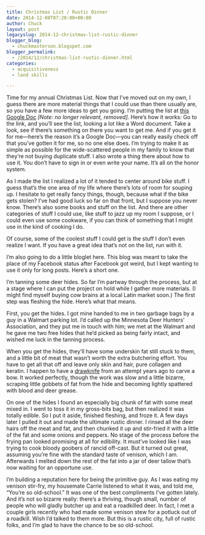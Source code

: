 ```yaml
---
title: Christmas List / Rustic Dinner
date: 2014-12-08T07:20:00+00:00
author: Chuck
layout: post
legacyslug: 2014-12-christmas-list-rustic-dinner
blogger_blog:
  - chuckmasterson.blogspot.com
blogger_permalink:
  - /2014/12/christmas-list-rustic-dinner.html
categories:
  - acquisitiveness
  - land skills

---
```


Time for my annual Christmas List. Now that I’ve moved out on my own, I guess
there are more material things that I could use than there usually are, so you
have a few more ideas to get you going. I’m putting the list at [this Google
Doc](#) *[Note: no longer relevant, removed]*. Here’s how it works: Go to the
link, and you’ll see the list, looking a lot like a Word document. Take a look,
see if there’s something on there you want to get me. And if you get it for
me—here’s the reason it’s a Google Doc—you can really easily check off that
you’ve gotten it for me, so no one else does. I’m trying to make it as simple
as possible for the wide-scattered people in my family to know that they’re not
buying duplicate stuff. I also wrote a thing there about how to use it. You
don’t have to sign in or even write your name. It’s all on the honor system.

As I made the list I realized a lot
of it tended to center around bike stuff. I guess that’s the one area of
my life where there’s lots of room for souping up. I hesitate to get
really fancy things, though, because what if the bike gets stolen? I’ve
had good luck so far on that front, but I suppose you never know. There’s
also some books and stuff on the list. And there are other categories of stuff
I could use, like stuff to jazz up my room I suppose, or I could even use some
cookware, if you can think of something that I might use in the kind of cooking
I do.

Of course, some of the coolest stuff I could get is the
stuff I don’t even realize I want. If you have a great idea that’s
not on the list, run with it. 


I’m also going to do a little bloglet here. This blog was meant to take
the place of my Facebook status after Facebook got weird, but I kept wanting to
use it only for long posts. Here’s a short one.

I’m tanning some deer hides. So far I’m partway through the
process, but at a stage where I can put the project on hold while I gather more
materials. (I might find myself buying cow brains at a local Latin market
soon.) The first step was fleshing the hide. Here’s what that means.

First, you get the hides. I got mine handed to me in two garbage
bags by a guy in a Walmart parking lot. I’d called up the Minnesota Deer
Hunters’ Association, and they put me in touch with him; we met at the
Walmart and he gave me two free hides that he’d picked as being fairly
intact, and wished me luck in the tanning process.

When you get the hides, they’ll have some underskin fat still stuck to them,
and a little bit of meat that wasn’t worth the extra butchering effort. You
have to get all that off and leave only skin and hair, pure collagen and
keratin. I happen to have a
[drawknife](http://www.history.org/Almanack/life/tools/images/drawknife.jpg)
from an attempt years ago to carve a bow. It worked perfectly, though the work
was slow and a little bizarre, scraping little gobbets of fat from the hide and
becoming lightly spattered with blood and deer grease.

On one of the hides I found an especially big chunk of fat with some meat mixed
in. I went to toss it in my gross-bits bag, but then realized it was totally
edible.  So I put it aside, finished fleshing, and froze it. A few days later I
pulled it out and made the ultimate rustic dinner. I rinsed all the deer hairs
off the meat and fat, and then chunked it up and stir-fried it with a little of
the fat and some onions and peppers. No stage of the process before the frying
pan looked promising at all for edibility. It must’ve looked like I was trying
to cook bloody goobers of rancid off-cast. But it turned out great, assuming
you’re fine with the standard taste of venison, which I am.  Afterwards I
melted down the rest of the fat into a jar of deer tallow that’s now waiting
for an opportune use.

I’m building a reputation here for being the primitive guy. As I was eating my
venison stir-fry, my housemate Carrie listened to what it was, and told me,
“You’re so old-school.” It was one of the best compliments I’ve gotten lately.
And it’s not so bizarre really: there’s a thriving, though small, number of
people who will gladly butcher up and eat a roadkilled deer. In fact, I met a
couple girls recently who had made some venison stew for a potluck out of a
roadkill. Wish I’d talked to them more. But this is a rustic city, full of
rustic folks, and I’m glad to have the chance to be so old-school.
